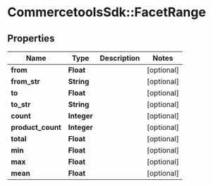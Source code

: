 # CommercetoolsSdk::FacetRange

## Properties
Name | Type | Description | Notes
------------ | ------------- | ------------- | -------------
**from** | **Float** |  | [optional] 
**from_str** | **String** |  | [optional] 
**to** | **Float** |  | [optional] 
**to_str** | **String** |  | [optional] 
**count** | **Integer** |  | [optional] 
**product_count** | **Integer** |  | [optional] 
**total** | **Float** |  | [optional] 
**min** | **Float** |  | [optional] 
**max** | **Float** |  | [optional] 
**mean** | **Float** |  | [optional] 

